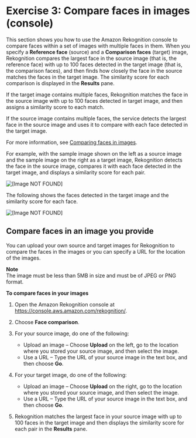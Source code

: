 # Exercise 3: Compare faces in images \(console\)<a name="compare-faces-console"></a>

This section shows you how to use the Amazon Rekognition console to compare faces within a set of images with multiple faces in them\. When you specify a **Reference face** \(source\) and a **Comparison faces** \(target\) image, Rekognition compares the largest face in the source image \(that is, the reference face\) with up to 100 faces detected in the target image \(that is, the comparison faces\), and then finds how closely the face in the source matches the faces in the target image\. The similarity score for each comparison is displayed in the **Results** pane\.

If the target image contains multiple faces, Rekognition matches the face in the source image with up to 100 faces detected in target image, and then assigns a similarity score to each match\. 

If the source image contains multiple faces, the service detects the largest face in the source image and uses it to compare with each face detected in the target image\. 

For more information, see [Comparing faces in images](faces-comparefaces.md)\.

For example, with the sample image shown on the left as a source image and the sample image on the right as a target image, Rekognition detects the face in the source image, compares it with each face detected in the target image, and displays a similarity score for each pair\.

![\[Image NOT FOUND\]](http://docs.aws.amazon.com/rekognition/latest/dg/images/sample-compare-faces.png)

The following shows the faces detected in the target image and the similarity score for each face\.

![\[Image NOT FOUND\]](http://docs.aws.amazon.com/rekognition/latest/dg/images/sample-compare-faces-score.png)

## Compare faces in an image you provide<a name="compare-faces-own-image"></a>

You can upload your own source and target images for Rekognition to compare the faces in the images or you can specify a URL for the location of the images\.

**Note**  
The image must be less than 5MB in size and must be of JPEG or PNG format\.

**To compare faces in your images**

1. Open the Amazon Rekognition console at [https://console\.aws\.amazon\.com/rekognition/](https://console.aws.amazon.com/rekognition/)\.

1. Choose **Face comparison**\.

1. For your source image, do one of the following: 
   + Upload an image – Choose **Upload** on the left, go to the location where you stored your source image, and then select the image\. 
   + Use a URL – Type the URL of your source image in the text box, and then choose **Go**\.

1. For your target image, do one of the following: 
   + Upload an image – Choose **Upload** on the right, go to the location where you stored your source image, and then select the image\. 
   + Use a URL – Type the URL of your source image in the text box, and then choose **Go**\.

1. Rekognition matches the largest face in your source image with up to 100 faces in the target image and then displays the similarity score for each pair in the **Results** pane\.